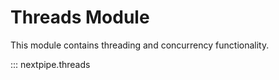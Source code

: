 # Threads Module

This module contains threading and concurrency functionality.

::: nextpipe.threads
